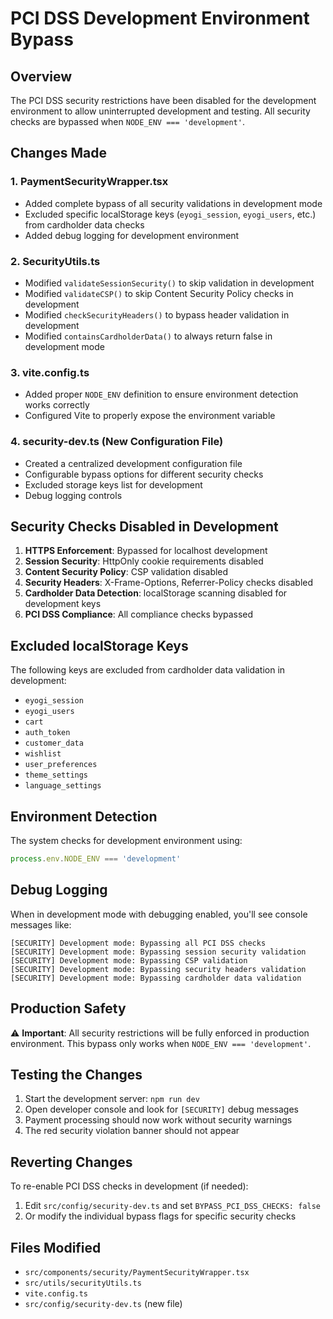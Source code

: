# PCI DSS Development Environment Bypass

## Overview
The PCI DSS security restrictions have been disabled for the development environment to allow uninterrupted development and testing. All security checks are bypassed when `NODE_ENV === 'development'`.

## Changes Made

### 1. PaymentSecurityWrapper.tsx
- Added complete bypass of all security validations in development mode
- Excluded specific localStorage keys (`eyogi_session`, `eyogi_users`, etc.) from cardholder data checks
- Added debug logging for development environment

### 2. SecurityUtils.ts
- Modified `validateSessionSecurity()` to skip validation in development
- Modified `validateCSP()` to skip Content Security Policy checks in development  
- Modified `checkSecurityHeaders()` to bypass header validation in development
- Modified `containsCardholderData()` to always return false in development mode

### 3. vite.config.ts
- Added proper `NODE_ENV` definition to ensure environment detection works correctly
- Configured Vite to properly expose the environment variable

### 4. security-dev.ts (New Configuration File)
- Created a centralized development configuration file
- Configurable bypass options for different security checks
- Excluded storage keys list for development
- Debug logging controls

## Security Checks Disabled in Development

1. **HTTPS Enforcement**: Bypassed for localhost development
2. **Session Security**: HttpOnly cookie requirements disabled
3. **Content Security Policy**: CSP validation disabled
4. **Security Headers**: X-Frame-Options, Referrer-Policy checks disabled
5. **Cardholder Data Detection**: localStorage scanning disabled for development keys
6. **PCI DSS Compliance**: All compliance checks bypassed

## Excluded localStorage Keys
The following keys are excluded from cardholder data validation in development:
- `eyogi_session`
- `eyogi_users`  
- `cart`
- `auth_token`
- `customer_data`
- `wishlist`
- `user_preferences`
- `theme_settings`
- `language_settings`

## Environment Detection
The system checks for development environment using:
```javascript
process.env.NODE_ENV === 'development'
```

## Debug Logging
When in development mode with debugging enabled, you'll see console messages like:
```
[SECURITY] Development mode: Bypassing all PCI DSS checks
[SECURITY] Development mode: Bypassing session security validation
[SECURITY] Development mode: Bypassing CSP validation
[SECURITY] Development mode: Bypassing security headers validation
[SECURITY] Development mode: Bypassing cardholder data validation
```

## Production Safety
⚠️ **Important**: All security restrictions will be fully enforced in production environment. This bypass only works when `NODE_ENV === 'development'`.

## Testing the Changes

1. Start the development server: `npm run dev`
2. Open developer console and look for `[SECURITY]` debug messages
3. Payment processing should now work without security warnings
4. The red security violation banner should not appear

## Reverting Changes
To re-enable PCI DSS checks in development (if needed):

1. Edit `src/config/security-dev.ts` and set `BYPASS_PCI_DSS_CHECKS: false`
2. Or modify the individual bypass flags for specific security checks

## Files Modified
- `src/components/security/PaymentSecurityWrapper.tsx`
- `src/utils/securityUtils.ts`
- `vite.config.ts`
- `src/config/security-dev.ts` (new file)
